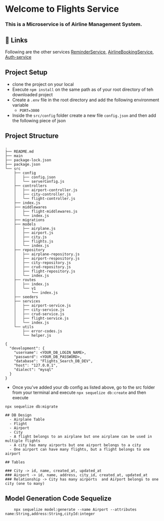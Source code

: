 # Welcome to Flights Service
### This is a Microservice is of Airline Management System.

## 🔗 Links
Following are the other services [ReminderService](https://github.com/aryan-bhokare/ReminderService), [AirlineBookingService](https://github.com/aryan-bhokare/AirlineBookingService), [Auth-service](https://github.com/aryan-bhokare/Auth-service)

## Project Setup
- clone the project on your local
- Execute `npm install` on the same path as of your root directory of teh downloaded project
- Create a `.env` file in the root directory and add the following environment variable
    - `PORT=3000`
- Inside the `src/config` folder create a new file `config.json` and then add the following piece of json

## Project Structure

```
.
├── README.md
├── main
├── package-lock.json
├── package.json
└── src
    ├── config
    │   ├── config.json
    │   └── serverConfig.js
    ├── controllers
    │   ├── airport-controller.js
    │   ├── city-controller.js
    │   └── flight-controller.js
    ├── index.js
    ├── middlewares
    │   ├── flight-middlewares.js
    │   └── index.js
    ├── migrations
    ├── models
    │   ├── airplane.js
    │   ├── airport.js
    │   ├── city.js
    │   ├── flights.js
    │   └── index.js
    ├── repository
    │   ├── airplane-repository.js
    │   ├── airport-respository.js
    │   ├── city-repository.js
    │   ├── crud-repository.js
    │   ├── flight-repository.js
    │   └── index.js
    ├── routes
    │   ├── index.js
    │   └── v1
    │       └── index.js
    ├── seeders
    ├── services
    │   ├── airport-service.js
    │   ├── city-service.js
    │   ├── crud-service.js
    │   ├── flight-service.js
    │   └── index.js
    └── utils
        ├── error-codes.js
        └── helper.js

```

```
{
  "development": {
    "username": <YOUR_DB_LOGIN_NAME>,
    "password": <YOUR_DB_PASSWORD>,
    "database": "Flights_Search_DB_DEV",
    "host": "127.0.0.1",
    "dialect": "mysql"
  }
}

```
- Once you've added your db config as listed above, go to the src folder from your terminal and execute `npx sequelize db:create`
and then execute

`npx sequelize db:migrate`

```
## DB Design
  - Airplane Table
  - Flight
  - Airport
  - City 
  - A flight belongs to an airplane but one airplane can be used in multiple flights
  - A city has many airports but one airport belongs to a city
  - One airport can have many flights, but a flight belongs to one airport

## Tables

### City -> id, name, created_at, updated_at
### Airport -> id, name, address, city_id, created_at, updated_at
### Relationship -> City has many airports  and Airport belongs to one city (one to many)

```

## Model Generation Code Sequelize
```
    npx sequelize model:generate --name Airport --attributes name:String,address:String,cityId:integer
```
